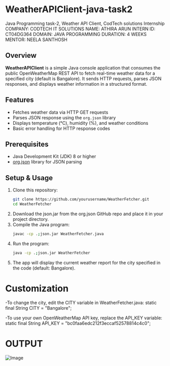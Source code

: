 # WeatherAPIClient-java-task2
Java Programming task-2, Weather API Client, CodTech solutions Internship COMPANY: CODTECH IT SOLUTIONS NAME: ATHIRA ARUN INTERN ID: CT04DG364 DOMAIN: JAVA PROGRAMMING DURATION: 4 WEEKS MENTOR: NEELA SANTHOSH

## Overview
**WeatherAPIClient** is a simple Java console application that consumes the public OpenWeatherMap REST API to fetch real-time weather data for a specified city (default is Bangalore). It sends HTTP requests, parses JSON responses, and displays weather information in a structured format.

## Features
- Fetches weather data via HTTP GET requests
- Parses JSON response using the `org.json` library
- Displays temperature (°C), humidity (%), and weather conditions
- Basic error handling for HTTP response codes

## Prerequisites
- Java Development Kit (JDK) 8 or higher
- [org.json](https://github.com/stleary/JSON-java) library for JSON parsing

## Setup & Usage

1. Clone this repository:
   ```bash
   git clone https://github.com/yourusername/WeatherFetcher.git
   cd WeatherFetcher
2. Download the json.jar from the org.json GitHub repo and place it in your project directory.
3. Compile the Java program:
   ```bash
   javac -cp .;json.jar WeatherFetcher.java
4. Run the program:
   ```bash
   java -cp .;json.jar WeatherFetcher
5. The app will display the current weather report for the city specified in the code (default: Bangalore).
# Customization
-To change the city, edit the CITY variable in WeatherFetcher.java:
static final String CITY = "Bangalore";

-To use your own OpenWeatherMap API key, replace the API_KEY variable:
static final String API_KEY = "bc0faa6edc212f3eccaf52578814c4c0";

# OUTPUT 
![Image](https://github.com/user-attachments/assets/f868d58a-8049-4261-baa8-abe16a9abfa3)
